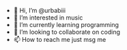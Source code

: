 - 👋 Hi, I’m @urbabiii
- 👀 I’m interested in music
- 🌱 I’m currently learning programming
- 💞️ I’m looking to collaborate on coding
- 📫 How to reach me just msg me

<!---
urbabiii/urbabiii is a ✨ special ✨ repository because its `README.md` (this file) appears on your GitHub profile.
You can click the Preview link to take a look at your changes.
--->
